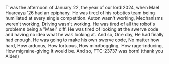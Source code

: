 T'was the afternoon of January 22, the year of our lord 2024, when Mael Huarcaya '26 had an epiphany.
He was tired of his robotics team being humiliated at every single competition.
Auton wasn't working,
Mechanisms weren't working,
Driving wasn't working.
He was tired of all the robot's problems being a "Mael" diff.
He was tired of looking at the swerve code and having no idea what he was looking at.
And so, 
One day, 
He had finally had enough.
He was going to make his own swerve code, 
No matter how hard, 
How arduous, 
How tortuous, 
How mindboggling, 
How rage-inducing, 
How migraine-giving
It would be.
And so, 
FTC-23737 was born!
(thank you Aiden)

